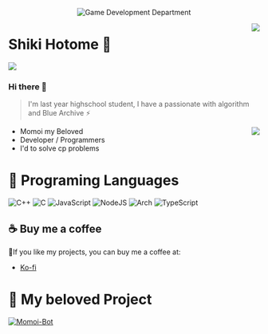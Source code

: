 <p align="center">
  <img alt="Game Development Department" src="https://user-images.githubusercontent.com/55708473/219477117-bbd9b2d9-123f-4f7b-afbf-48292c94ff0c.png">
</p>

<img align=right src="https://github-readme-stats.vercel.app/api?username=ShikiHTM&show_icons=true&theme=swift">
 
# Shiki Hotome 🔭

![](https://komarev.com/ghpvc/?username=ShikiHTM&color=f68eff)

### Hi there 👋

> I'm last year highschool student, I have a passionate with algorithm and Blue Archive ⚡

<img align=right src="https://github-readme-stats.vercel.app/api/top-langs/?username=ShikiHTM&layout=compact">

- Momoi my Beloved
- Developer / Programmers
- I'd to solve cp problems

# 🌱 Programing Languages
![C++](https://img.shields.io/badge/c++-%2300599C.svg?style=for-the-badge&logo=c%2B%2B&logoColor=white) ![C](https://img.shields.io/badge/c-%2300599C.svg?style=for-the-badge&logo=c&logoColor=white) ![JavaScript](https://img.shields.io/badge/javascript-%23323330.svg?style=for-the-badge&logo=javascript&logoColor=%23F7DF1E) ![NodeJS](https://img.shields.io/badge/node.js-6DA55F?style=for-the-badge&logo=node.js&logoColor=white) ![Arch](https://img.shields.io/badge/Arch%20Linux-1793D1?logo=arch-linux&logoColor=fff&style=for-the-badge) ![TypeScript](https://img.shields.io/badge/typescript-%23007ACC.svg?style=for-the-badge&logo=typescript&logoColor=white)

## ☕ Buy me a coffee
🎉If you like my projects, you can buy me a coffee at:
* [Ko-fi](https://ko-fi.com/shikihtm)

# 📌 My beloved Project

[![Momoi-Bot](https://github-readme-stats.vercel.app/api/pin/?username=ShikiHTM&repo=Momoi-Bot)](https://github.com/ShikiHTM/Momoi-Bot)
